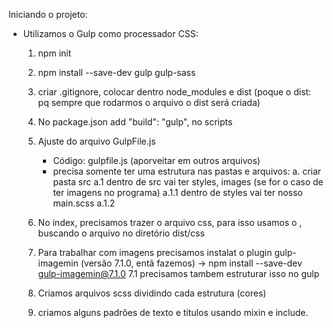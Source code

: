 Iniciando o projeto:

* Utilizamos o Gulp como processador CSS:
    1. npm init
    2. npm install --save-dev gulp gulp-sass
    3. criar .gitignore, colocar dentro node_modules e dist (poque o dist: pq sempre que rodarmos o arquivo o dist será criada)
    4. No package.json add "build": "gulp", no scripts
    5. Ajuste do arquivo GulpFile.js
        * Código: gulpfile.js (aporveitar em outros arquivos)
        * precisa somente ter uma estrutura nas pastas e arquivos:
            a. criar pasta src
                a.1 dentro de src vai ter styles, images (se for o caso de ter imagens no programa)
                    a.1.1 dentro de styles vai ter nosso main.scss
                    a.1.2

    6. No index, precisamos trazer o arquivo css, para isso usamos o <link>, buscando o arquivo no diretório dist/css

    7. Para trabalhar com imagens precisamos instalat o plugin gulp-imagemin (versão 7.1.0, entã fazemos) -> npm install --save-dev gulp-imagemin@7.1.0
        7.1 precisamos tambem estruturar isso no gulp
    8. Criamos arquivos scss dividindo cada estrutura (cores)
    9. criamos alguns padrões de texto e títulos usando mixin e include.